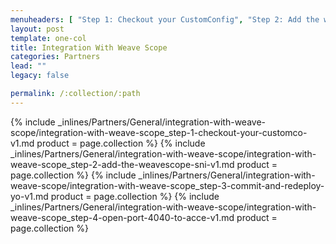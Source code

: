```yaml
---
menuheaders: [ "Step 1: Checkout your CustomConfig", "Step 2: Add the weavescope snippet", "Step 3: Commit and redeploy your stack", "Step 4: Open port 4040 to access Weave Scope" ]
layout: post
template: one-col
title: Integration With Weave Scope
categories: Partners
lead: ""
legacy: false

permalink: /:collection/:path
---
```





<a href="#step-1-checkout-your-customconfig"></a>{% include _inlines/Partners/General/integration-with-weave-scope/integration-with-weave-scope_step-1-checkout-your-customco-v1.md  product = page.collection %}
<a href="#step-2-add-the-weavescope-snippet"></a>{% include _inlines/Partners/General/integration-with-weave-scope/integration-with-weave-scope_step-2-add-the-weavescope-sni-v1.md  product = page.collection %}
<a href="#step-3-commit-and-redeploy-your-stack"></a>{% include _inlines/Partners/General/integration-with-weave-scope/integration-with-weave-scope_step-3-commit-and-redeploy-yo-v1.md  product = page.collection %}
<a href="#step-4-open-port-4040-to-access-weave-scope"></a>{% include _inlines/Partners/General/integration-with-weave-scope/integration-with-weave-scope_step-4-open-port-4040-to-acce-v1.md  product = page.collection %}